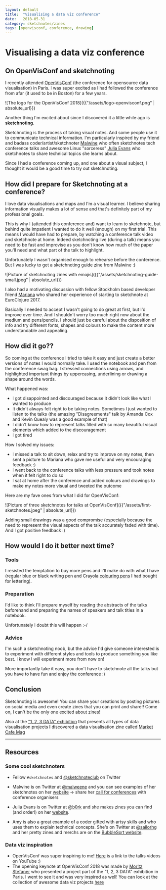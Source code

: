 ```yaml
---
layout: default
title:  "Visualising a data viz conference"
date:   2018-05-31
category: sketchnotes/zines
tags: [openvisconf, conference, drawing]
---
```


# Visualising a data viz conference

## On OpenVisConf and sketchnoting

I recently attended [OpenVisConf](http://openvisconf.com/) (the conference for opensource data visualisation) in Paris. I was super excited as I had followed the conference from afar (it used to be in Boston) for a few years.

![The logo for the OpenVisConf 2018]({{"/assets/logo-openvisconf.png" | absolute_url}})

Another thing I'm excited about since I discovered it a little while ago is **sketchnoting**.

Sketchnoting is the process of taking visual notes. And some people use it to communicate technical information. I'm particularly inspired by my friend and badass coder/artist/sketchnoter [Malwine](https://twitter.com/malweene) who often sketchnotes tech conference talks and awesome Linux "sorceress" [Julia Evans](https://twitter.com/b0rk) who sketchnotes to share technical topics she learns about.

Since I had a conference coming up, and one about a visual subject, I thought it would be a good time to try out sketchnoting.


## How did I prepare for Sketchnoting at a conference?

I love data visualisations and maps and I'm a visual learner. I believe sharing information visually makes a lot of sense and that's definitely part of my professional goals.

This is why I (attended this conference and) want to learn to sketchnote, but behind quite impatient I wanted to do it well (enough) on my first trial. This means I would have had to prepare, by watching a conference talk video and sketchnote at home. Indeed sketchnoting live (during a talk) means you need to be fast and improvise as you don't know how much of the paper you'll need and what part of the talk to highlight.

Unfortunately I wasn't organised enough to rehearse before the conference. But I was lucky to get a sketchnoting guide zine from Malwine :)

![Picture of sketchnoting zines with emojis]({{"/assets/sketchnoting-guide-small.jpeg" | absolute_url}})

I also had a motivating discussion with fellow Stockholm based developer friend [Mariana](https://twitter.com/MarianaBocoi) who shared her experience of starting to sketchnote at EuroClojure 2017.

Basically I needed to accept I wasn't going to do great at first, but I'd improve over time. And I shouldn't worry too much right now about the medium and pens/pencils. I should just be careful about the disposition of info and try different fonts, shapes and colours to make the content more understandable and appealing.


## How did it go??

So coming at the conference I tried to take it easy and just create a better versions of notes I would normally take. I used the notebook and pen from the conference swag bag. I stressed connections using arrows, and highlighted important things by uppercasing, underlining or drawing a shape around the words.

What happened was:

* I got disappointed and discouraged because it didn't look like what I wanted to produce
* It didn't always felt right to be taking notes. Sometimes I just wanted to listen to the talks (the amazing "Disagreements" talk by Amanda Cox and Kevin Quealy was a good example of that)
* I didn't know how to represent talks filled with so many beautiful visual elements which added to the discouragement
* I got tired

How I solved my issues:

* I missed a talk to sit down, relax and try to improve on my notes, then sent a picture to Mariana who gave me useful and very encouraging feedback :)
* I went back to the conference talks with less pressure and took notes when it felt right to do so
* I sat at home after the conference and added colours and drawings to make my notes more visual and tweeted the outcome

Here are my fave ones from what I did for OpenVisConf:

![Picture of three sketchnotes for talks at OpenVisConf]({{"/assets/first-sketchnotes.jpeg" | absolute_url}})

Adding small drawings was a good compromise (especially because the need to represent the visual aspects of the talk accurately faded with time).
And I got positive feedback :)

## How would I do it better next time?

### Tools
I resisted the temptation to buy more pens and I'll make do with what I have (regular blue or black writing pen and Crayola [colouring pens](http://shop.crayola.com/color-and-draw/markers/washable-super-tips-markers-10-count-5886100015.html) I had bought for lettering).

### Preparation
I'd like to think I'll prepare myself by reading the abstracts of the talks beforehand and preparing the names of speakers and talk titles in a notebook.

Unfortunately I doubt this will happen :-/

### Advice
I'm such a sketchnoting noob, but the advice I'd give someone interested is to experiment with different styles and tools to produce something you like best. I know I will experiment more from now on!

More importantly take it easy, you don't have to sketchnote all the talks but you have to have fun and enjoy the conference :)

## Conclusion
Sketchnoting is awesome! You can share your creations by posting pictures on social media and even create zines that you can print and share!! Come on, I can't be the only one excited about zines!

Also at the ["1, 2, 3 DATA" exhibition](https://123data.paris/collection) that presents all types of data visualisation projects I discovered a data visualisation zine called [Market Cafe Mag](https://twitter.com/marketcafemag)

___

## Resources

### Some cool sketchnoters

* Fellow `#sketchnotes` and [@sketchnoteclub](https://twitter.com/sketchnoteclub) on Twitter

* Malwine is on Twitter at [@malweene](https://twitter.com/malweene) and you can see examples of her sketchnotes on her [website](http://malweene.com/sketchnotes/)
-> share her [call for conferences](https://docs.google.com/forms/d/e/1FAIpQLSfSDaLRrsGB8Dok3_16lGBV8ISJWe1ViwdxXhgJnDaeCpbxfg/viewform) with conference organisers
* Julia Evans is on Twitter at [@b0rk](https://twitter.com/b0rk) and she makes zines you can find (and order!) on her [website](https://jvns.ca/zines/).
* Amy is also a great example of a coder gifted with artsy skills and who uses them to explain technical concepts. She's on Twitter at [@sailorhg](https://twitter.com/sailorhg) and her pretty zines and merchs are on the [BubbleSort website](https://shop.bubblesort.io/collections/all).


### Data viz inspiration

* OpenVisConf was super inspiring to me! [Here](https://www.youtube.com/watch?v=fp-WNqaQG0s&list=PL0t7o-LDSDFbNzmv7ULnuksJ3h1LZI18j) is a link to the talks videos on YouTube :)
* The opening keynote at OpenVisConf 2018 was made by [Moritz Stefaner](https://twitter.com/moritz_stefaner) who presented a project part of the "1, 2, 3 DATA" exhibition in Paris. I went to see it and was very inspired as well!
You can look at the collection of awesome data viz projects [here](https://123data.paris/collection)
